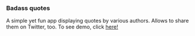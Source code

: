 ### Badass quotes
A simple yet fun app displaying quotes by various authors. Allows to share them on Twitter, too.
To see demo, click [here!](https://piotr-bak.github.io/Badass-Quotes/)

